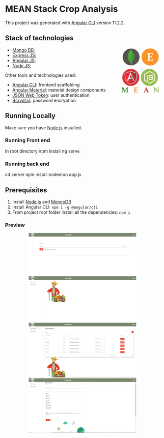 # MEAN Stack Crop Analysis

This project was generated with [Angular CLI](https://github.com/angular/angular-cli) version 11.2.2.

## Stack of technologies
<img align="right" src="./src/assets/images/MEAN_Stack.png" alt="MEAN Stack" height="150px">

* [Mongo DB](https://www.mongodb.org/);
* [Express JS](http://expressjs.com/);
* [Angular JS](https://angularjs.org/);
* [Node JS](https://nodejs.org/);


Other tools and technologies used:
* [Angular CLI](https://cli.angular.io): frontend scaffolding
* [Angular Material](https://material.angular.io/): material design components
* [JSON Web Token](https://jwt.io): user authentication
* [Bcrypt.js](https://github.com/dcodeIO/bcrypt.js): password encryption

## Running Locally

Make sure you have [Node.js](http://nodejs.org/) installed.

### Running Front end
 In root directory
 npm install
 ng serve
 ### Running back end
  cd server
  npm install
  nodemon app.js


## Prerequisites
1. Install [Node.js](https://nodejs.org) and [MongoDB](https://www.mongodb.com)
2. Install Angular CLI: `npm i -g @angular/cli`
3. From project root folder install all the dependencies: `npm i`


### Preview 
<p align="center">
  <img src="./src/assets/images/1.png" width="350" title="hover text">
  <img src="./src/assets/images/2.png" width="350" alt="accessibility text">
  <img src="./src/assets/images/3.png" width="350" alt="accessibility text">
  <img src="./src/assets/images/4.png" width="350" alt="accessibility text">
</p>
